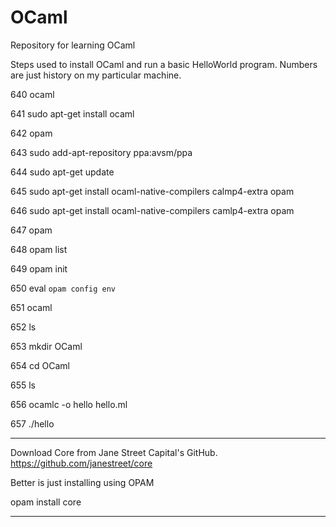 # OCaml
Repository for learning OCaml

Steps used to install OCaml and run a basic HelloWorld program.  Numbers are just history on my particular machine.

  640  ocaml
  
  641  sudo apt-get install ocaml
  
  642  opam
  
  643  sudo add-apt-repository ppa:avsm/ppa
  
  644  sudo apt-get update
  
  645  sudo apt-get install ocaml-native-compilers calmp4-extra opam
  
  646  sudo apt-get install ocaml-native-compilers camlp4-extra opam
  
  647  opam
  
  648  opam list
  
  649  opam init
  
  650  eval `opam config env`
  
  651  ocaml
  
  652  ls
  
  653  mkdir OCaml
  
  654  cd OCaml
  
  655  ls
  
  656  ocamlc -o hello hello.ml
  
  657  ./hello
  
  -------------------------------------------------------------------------------------------------------------------
  
  Download Core from Jane Street Capital's GitHub.
  https://github.com/janestreet/core
  
  Better is just installing using OPAM
  
  opam install core
  
  -------------------------------------------------------------------------------------------------------------------
  
